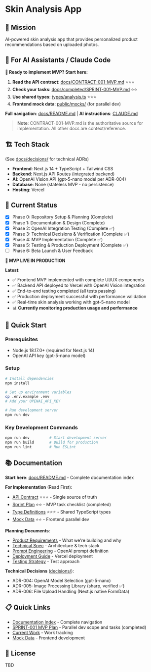 # Skin Analysis App

## 🎯 Mission
AI-powered skin analysis app that provides personalized product recommendations based on uploaded photos.

## 📖 For AI Assistants / Claude Code

**🚀 Ready to implement MVP? Start here:**

1. **Read the API contract**: [docs/CONTRACT-001-MVP.md](docs/CONTRACT-001-MVP.md) ⭐⭐⭐
2. **Check your tasks**: [docs/completed/SPRINT-001-MVP.md](docs/completed/SPRINT-001-MVP.md) ⭐⭐
3. **Use shared types**: [types/analysis.ts](types/analysis.ts) ⭐⭐⭐
4. **Frontend mock data**: [public/mocks/](public/mocks/) (for parallel dev)

**Full navigation**: [docs/README.md](docs/README.md) | **AI instructions**: [CLAUDE.md](CLAUDE.md)

> **Note**: CONTRACT-001-MVP.md is the authoritative source for implementation. All other docs are context/reference.


## 🏗️ Tech Stack

(See [docs/decisions/](docs/decisions/) for technical ADRs)

- **Frontend**: Next.js 14 + TypeScript + Tailwind CSS
- **Backend**: Next.js API Routes (integrated backend)
- **AI**: OpenAI Vision API (gpt-5-nano model per ADR-004)
- **Database**: None (stateless MVP - no persistence)
- **Hosting**: Vercel


## 🔄 Current Status

- [x] Phase 0: Repository Setup & Planning (Complete)
- [x] Phase 1: Documentation & Design (Complete)
- [x] Phase 2: OpenAI Integration Testing (Complete ✅)
- [x] Phase 3: Technical Decisions & Verification (Complete ✅)
- [x] Phase 4: MVP Implementation (Complete ✅)
- [x] Phase 5: Testing & Production Deployment (Complete ✅)
- [ ] Phase 6: Beta Launch & User Feedback

**🎉 MVP LIVE IN PRODUCTION**

**Latest**:
- ✅ Frontend MVP implemented with complete UI/UX components
- ✅ Backend API deployed to Vercel with OpenAI Vision integration
- ✅ End-to-end testing completed (all tests passing)
- ✅ Production deployment successful with performance validation
- ✅ Real-time skin analysis working with gpt-5-nano model
- 📊 **Currently monitoring production usage and performance**


## 🚀 Quick Start

### Prerequisites

- Node.js 18.17.0+ (required for Next.js 14)
- OpenAI API key (gpt-5-nano model)

### Setup

```bash
# Install dependencies
npm install

# Set up environment variables
cp .env.example .env
# Add your OPENAI_API_KEY

# Run development server
npm run dev
```

### Key Development Commands

```bash
npm run dev         # Start development server
npm run build       # Build for production
npm run lint        # Run ESLint
```

## 📚 Documentation

**Start here**: [docs/README.md](docs/README.md) - Complete documentation index

**For Implementation** (Read First):
- [API Contract](docs/CONTRACT-001-MVP.md) ⭐⭐⭐ - Single source of truth
- [Sprint Plan](docs/completed/SPRINT-001-MVP.md) ⭐⭐ - MVP task checklist (completed)
- [Type Definitions](types/analysis.ts) ⭐⭐⭐ - Shared TypeScript types
- [Mock Data](public/mocks/) ⭐⭐ - Frontend parallel dev

**Planning Documents**:
- [Product Requirements](docs/01-prd.md) - What we're building and why
- [Technical Spec](docs/02-technical-spec.md) - Architecture & tech stack
- [Prompt Engineering](docs/05-prompt-engineering.md) - OpenAI prompt definition
- [Deployment Guide](docs/06-deployment.md) - Vercel deployment
- [Testing Strategy](docs/07-testing-strategy.md) - Test approach

**Technical Decisions** ([decisions/](docs/decisions/)):
- ADR-004: OpenAI Model Selection (gpt-5-nano)
- ADR-005: Image Processing Library (sharp, verified ✅)
- ADR-006: File Upload Handling (Next.js native FormData)



## 📋 Quick Links

- [Documentation Index](docs/README.md) - Complete navigation
- [SPRINT-001 MVP Plan](docs/completed/SPRINT-001-MVP.md) - Parallel dev scope and tasks (completed)
- [Current Work](TODO.md) - Work tracking
- [Mock Data](public/mocks/) - Frontend development



## 📝 License

TBD
